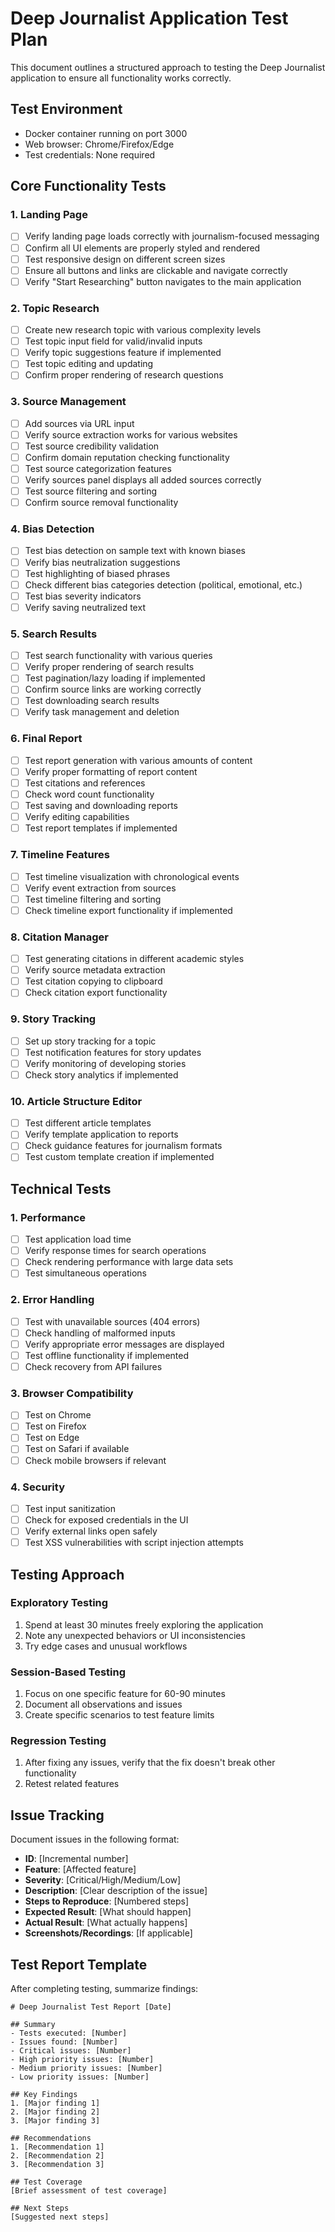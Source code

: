 # Deep Journalist Application Test Plan

This document outlines a structured approach to testing the Deep Journalist application to ensure all functionality works correctly.

## Test Environment
- Docker container running on port 3000
- Web browser: Chrome/Firefox/Edge
- Test credentials: None required

## Core Functionality Tests

### 1. Landing Page
- [ ] Verify landing page loads correctly with journalism-focused messaging
- [ ] Confirm all UI elements are properly styled and rendered
- [ ] Test responsive design on different screen sizes
- [ ] Ensure all buttons and links are clickable and navigate correctly
- [ ] Verify "Start Researching" button navigates to the main application

### 2. Topic Research
- [ ] Create new research topic with various complexity levels
- [ ] Test topic input field for valid/invalid inputs
- [ ] Verify topic suggestions feature if implemented
- [ ] Test topic editing and updating
- [ ] Confirm proper rendering of research questions

### 3. Source Management
- [ ] Add sources via URL input
- [ ] Verify source extraction works for various websites
- [ ] Test source credibility validation
- [ ] Confirm domain reputation checking functionality
- [ ] Test source categorization features
- [ ] Verify sources panel displays all added sources correctly
- [ ] Test source filtering and sorting
- [ ] Confirm source removal functionality

### 4. Bias Detection
- [ ] Test bias detection on sample text with known biases
- [ ] Verify bias neutralization suggestions
- [ ] Test highlighting of biased phrases
- [ ] Check different bias categories detection (political, emotional, etc.)
- [ ] Test bias severity indicators
- [ ] Verify saving neutralized text

### 5. Search Results
- [ ] Test search functionality with various queries
- [ ] Verify proper rendering of search results
- [ ] Test pagination/lazy loading if implemented
- [ ] Confirm source links are working correctly
- [ ] Test downloading search results
- [ ] Verify task management and deletion

### 6. Final Report
- [ ] Test report generation with various amounts of content
- [ ] Verify proper formatting of report content
- [ ] Test citations and references
- [ ] Check word count functionality
- [ ] Test saving and downloading reports
- [ ] Verify editing capabilities
- [ ] Test report templates if implemented

### 7. Timeline Features
- [ ] Test timeline visualization with chronological events
- [ ] Verify event extraction from sources
- [ ] Test timeline filtering and sorting
- [ ] Check timeline export functionality if implemented

### 8. Citation Manager
- [ ] Test generating citations in different academic styles
- [ ] Verify source metadata extraction
- [ ] Test citation copying to clipboard
- [ ] Check citation export functionality

### 9. Story Tracking
- [ ] Set up story tracking for a topic
- [ ] Test notification features for story updates
- [ ] Verify monitoring of developing stories
- [ ] Check story analytics if implemented

### 10. Article Structure Editor
- [ ] Test different article templates
- [ ] Verify template application to reports
- [ ] Check guidance features for journalism formats
- [ ] Test custom template creation if implemented

## Technical Tests

### 1. Performance
- [ ] Test application load time
- [ ] Verify response times for search operations
- [ ] Check rendering performance with large data sets
- [ ] Test simultaneous operations

### 2. Error Handling
- [ ] Test with unavailable sources (404 errors)
- [ ] Check handling of malformed inputs
- [ ] Verify appropriate error messages are displayed
- [ ] Test offline functionality if implemented
- [ ] Check recovery from API failures

### 3. Browser Compatibility
- [ ] Test on Chrome
- [ ] Test on Firefox
- [ ] Test on Edge
- [ ] Test on Safari if available
- [ ] Check mobile browsers if relevant

### 4. Security
- [ ] Test input sanitization
- [ ] Check for exposed credentials in the UI
- [ ] Verify external links open safely
- [ ] Test XSS vulnerabilities with script injection attempts

## Testing Approach

### Exploratory Testing
1. Spend at least 30 minutes freely exploring the application
2. Note any unexpected behaviors or UI inconsistencies
3. Try edge cases and unusual workflows

### Session-Based Testing
1. Focus on one specific feature for 60-90 minutes
2. Document all observations and issues
3. Create specific scenarios to test feature limits

### Regression Testing
1. After fixing any issues, verify that the fix doesn't break other functionality
2. Retest related features

## Issue Tracking

Document issues in the following format:
- **ID**: [Incremental number]
- **Feature**: [Affected feature]
- **Severity**: [Critical/High/Medium/Low]
- **Description**: [Clear description of the issue]
- **Steps to Reproduce**: [Numbered steps]
- **Expected Result**: [What should happen]
- **Actual Result**: [What actually happens]
- **Screenshots/Recordings**: [If applicable]

## Test Report Template

After completing testing, summarize findings:

```
# Deep Journalist Test Report [Date]

## Summary
- Tests executed: [Number]
- Issues found: [Number]
- Critical issues: [Number]
- High priority issues: [Number]
- Medium priority issues: [Number]
- Low priority issues: [Number]

## Key Findings
1. [Major finding 1]
2. [Major finding 2]
3. [Major finding 3]

## Recommendations
1. [Recommendation 1]
2. [Recommendation 2]
3. [Recommendation 3]

## Test Coverage
[Brief assessment of test coverage]

## Next Steps
[Suggested next steps] 